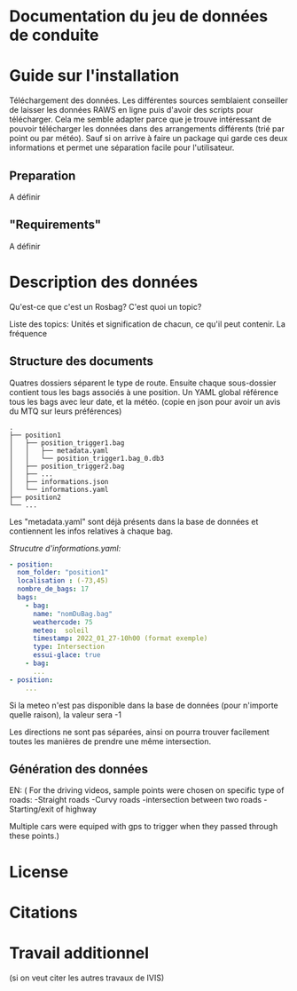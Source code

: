 # Documentation du jeu de données de conduite

# Guide sur l'installation
Téléchargement des données.
Les différentes sources semblaient conseiller de laisser les données RAWS en ligne puis d'avoir des scripts pour télécharger.
Cela me semble adapter parce que je trouve intéressant de pouvoir télécharger les données dans des arrangements différents (trié par point ou par météo). Sauf si on arrive à faire un package qui garde ces deux informations et permet une séparation facile pour l'utilisateur. 

## Preparation
A définir

## "Requirements"
A définir



# Description des données
Qu'est-ce que c'est un Rosbag?
C'est quoi un topic?

Liste des topics:
Unités et signification de chacun, ce qu'il peut contenir. La fréquence



## Structure des documents

Quatres dossiers séparent le type de route. Ensuite chaque sous-dossier contient tous les bags associés à une position.
Un YAML global référence tous les bags avec leur date, et la météo. (copie en json pour avoir un avis du MTQ sur leurs préférences)

    .
    ├── position1
    │   ├── position_trigger1.bag
    │   │   ├── metadata.yaml
    │   │   └── position_trigger1.bag_0.db3
    │   ├── position_trigger2.bag
    │   ├── ...
    │   ├── informations.json
    │   └── informations.yaml
    ├── position2
    └── ...

Les "metadata.yaml" sont déjà présents dans la base de données et contiennent les infos relatives à chaque bag.

*Strucutre d'informations.yaml:*
```yaml
- position:
  nom_folder: "position1"
  localisation : (-73,45)
  nombre_de_bags: 17
  bags:
    - bag:
      name: "nomDuBag.bag"
      weathercode: 75
      meteo:  soleil
      timestamp: 2022_01_27-10h00 (format exemple)
      type: Intersection
      essui-glace: true
    - bag:
      ...
- position:
    ...
```

Si la meteo n'est pas disponible dans la base de données (pour n'importe quelle raison), la valeur sera -1

Les directions ne sont pas séparées, ainsi on pourra trouver facilement toutes les manières de prendre une même intersection.



## Génération des données


EN: (
For the driving videos, sample points were chosen on specific type of roads:
-Straight roads
-Curvy roads
-intersection between two roads
-Starting/exit of highway

Multiple cars were equiped with gps to trigger when they passed through these points.)



# License

# Citations

# Travail additionnel
(si on veut citer les autres travaux de IVIS)



